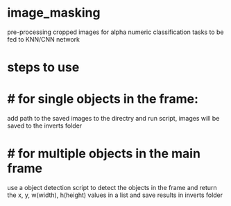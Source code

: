 # image_masking
pre-processing cropped images for alpha numeric classification tasks to be fed to KNN/CNN network 

# steps to use
# # for single objects in the frame:
add path to the saved images to the directry
and run script, images will be saved to the inverts folder

# # for multiple objects in the main frame
use a object detection script to detect the objects in the frame and return the x, y, w(width), h(height) values in a list
and save results in inverts folder 
